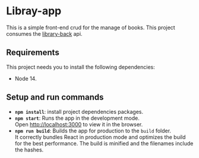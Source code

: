 # Libray-app

This is a simple front-end crud for the manage of books. This project consumes the [library-back](https://github.com/gonezalez/library-back) api.

## Requirements

This project needs you to install the following dependencies:

- Node 14.

## Setup and run commands

- <b>`npm install`</b>: install project dependencies packages.
- <b>`npm start`</b>: Runs the app in the development mode.\
Open [http://localhost:3000](http://localhost:3000) to view it in the browser.
- <b>`npm run build`</b>: Builds the app for production to the `build` folder.\
It correctly bundles React in production mode and optimizes the build for the best performance. The build is minified and the filenames include the hashes.

